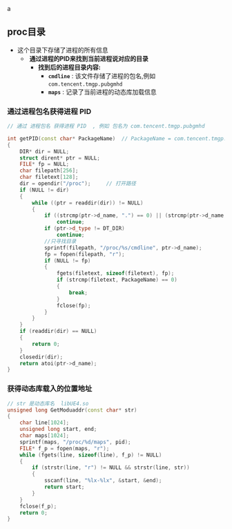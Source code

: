 a











## proc目录

- 这个目录下存储了进程的所有信息
  - ​	**通过进程的PID来找到当前进程说对应的目录**
    - **找到后的进程目录内容:**
      - **`cmdline`** : 该文件存储了进程的包名,例如 `com.tencent.tmgp.pubgmhd`
      - **`maps`** : 记录了当前进程的动态库加载信息



### 通过进程包名获得进程 PID

```c++
// 通过 进程包名 获得进程 PID  , 例如 包名为 com.tencent.tmgp.pubgmhd

int getPID(const char* PackageName)  // PackageName = com.tencent.tmgp.pubgmhd
{
	DIR* dir = NULL;
	struct dirent* ptr = NULL;
	FILE* fp = NULL;
	char filepath[256];
	char filetext[128];
	dir = opendir("/proc");		// 打开路径
	if (NULL != dir)
	{
		while ((ptr = readdir(dir)) != NULL)
		{
			if ((strcmp(ptr->d_name, ".") == 0) || (strcmp(ptr->d_name, "..") == 0))
				continue;
			if (ptr->d_type != DT_DIR)
				continue;
			//只寻找目录
			sprintf(filepath, "/proc/%s/cmdline", ptr->d_name);
			fp = fopen(filepath, "r");
			if (NULL != fp)
			{
				fgets(filetext, sizeof(filetext), fp);
				if (strcmp(filetext, PackageName) == 0)
				{
					break;
				}
				fclose(fp);
			}
		}
	}
	if (readdir(dir) == NULL)
	{
		return 0;
	}
	closedir(dir);
	return atoi(ptr->d_name);
}
```



### 获得动态库载入的位置地址

```c++
// str 是动态库名  libUE4.so 
unsigned long GetModuaddr(const char* str)
{
	char line[1024];
	unsigned long start, end;
	char maps[1024];
	sprintf(maps, "/proc/%d/maps", pid);
	FILE* f_p = fopen(maps, "r");
	while (fgets(line, sizeof(line), f_p) != NULL)
	{
		if (strstr(line, "r") != NULL && strstr(line, str))
		{
			sscanf(line, "%lx-%lx", &start, &end);
			return start;
		}
	}
	fclose(f_p);
	return 0;
}
```






